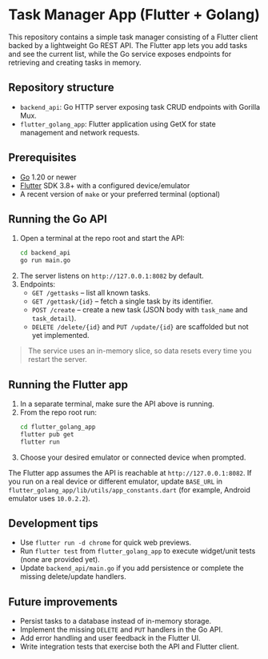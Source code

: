 # Task Manager App (Flutter + Golang)

This repository contains a simple task manager consisting of a Flutter client backed by a lightweight Go REST API. The Flutter app lets you add tasks and see the current list, while the Go service exposes endpoints for retrieving and creating tasks in memory.

## Repository structure
- `backend_api`: Go HTTP server exposing task CRUD endpoints with Gorilla Mux.
- `flutter_golang_app`: Flutter application using GetX for state management and network requests.

## Prerequisites
- [Go](https://go.dev/dl/) 1.20 or newer
- [Flutter](https://docs.flutter.dev/get-started/install) SDK 3.8+ with a configured device/emulator
- A recent version of `make` or your preferred terminal (optional)

## Running the Go API
1. Open a terminal at the repo root and start the API:
   ```bash
   cd backend_api
   go run main.go
   ```
2. The server listens on `http://127.0.0.1:8082` by default.
3. Endpoints:
   - `GET /gettasks` – list all known tasks.
   - `GET /gettask/{id}` – fetch a single task by its identifier.
   - `POST /create` – create a new task (JSON body with `task_name` and `task_detail`).
   - `DELETE /delete/{id}` and `PUT /update/{id}` are scaffolded but not yet implemented.

> The service uses an in-memory slice, so data resets every time you restart the server.

## Running the Flutter app
1. In a separate terminal, make sure the API above is running.
2. From the repo root run:
   ```bash
   cd flutter_golang_app
   flutter pub get
   flutter run
   ```
3. Choose your desired emulator or connected device when prompted.

The Flutter app assumes the API is reachable at `http://127.0.0.1:8082`. If you run on a real device or different emulator, update `BASE_URL` in `flutter_golang_app/lib/utils/app_constants.dart` (for example, Android emulator uses `10.0.2.2`).

## Development tips
- Use `flutter run -d chrome` for quick web previews.
- Run `flutter test` from `flutter_golang_app` to execute widget/unit tests (none are provided yet).
- Update `backend_api/main.go` if you add persistence or complete the missing delete/update handlers.

## Future improvements
- Persist tasks to a database instead of in-memory storage.
- Implement the missing `DELETE` and `PUT` handlers in the Go API.
- Add error handling and user feedback in the Flutter UI.
- Write integration tests that exercise both the API and Flutter client.
